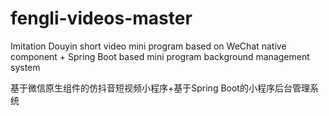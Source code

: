 # fengli-videos-master
Imitation Douyin short video mini program based on WeChat native component + Spring Boot based mini program background management system

基于微信原生组件的仿抖音短视频小程序+基于Spring Boot的小程序后台管理系统
